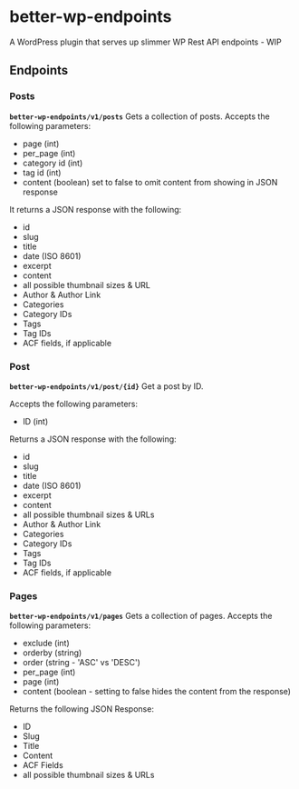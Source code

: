 # better-wp-endpoints
A WordPress plugin that serves up slimmer WP Rest API endpoints - WIP

## Endpoints

### Posts
**`better-wp-endpoints/v1/posts`**
Gets a collection of posts. Accepts the following parameters:

- page (int)
- per_page (int)
- category id (int)
- tag id  (int)
- content (boolean) set to false to omit content from showing in JSON response

It returns a JSON response with the following:
- id
- slug
- title
- date (ISO 8601)
- excerpt
- content
- all possible thumbnail sizes & URL
- Author & Author Link
- Categories
- Category IDs
- Tags
- Tag IDs
- ACF fields, if applicable

### Post
**`better-wp-endpoints/v1/post/{id}`**
Get a post by ID.

Accepts the following parameters:

- ID (int)

Returns a JSON response with the following:

- id
- slug
- title
- date (ISO 8601)
- excerpt
- content
- all possible thumbnail sizes & URLs
- Author & Author Link
- Categories
- Category IDs
- Tags
- Tag IDs
- ACF fields, if applicable

### Pages
**`better-wp-endpoints/v1/pages`**
Gets a collection of pages. Accepts the following parameters:

- exclude (int)
- orderby (string)
- order (string - 'ASC' vs 'DESC')
- per_page (int)
- page (int)
- content (boolean - setting to false hides the content from the response)

Returns the following JSON Response:

- ID
- Slug
- Title
- Content
- ACF Fields
- all possible thumbnail sizes & URLs
